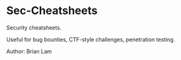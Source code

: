 # Sec-Cheatsheets

Security cheatsheets.

Useful for bug bounties, CTF-style challenges, penetration testing.

Author: Brian Lam
